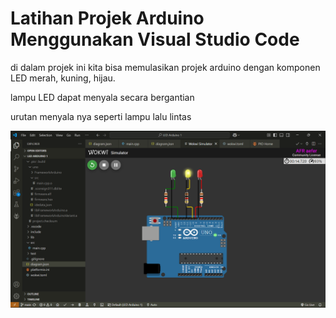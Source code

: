 # Latihan Projek Arduino Menggunakan Visual Studio Code

di dalam projek ini kita bisa memulasikan projek arduino dengan komponen LED merah, kuning, hijau.

lampu LED dapat menyala secara bergantian

urutan menyala nya seperti lampu lalu lintas


  ![Screen Shot 2023-04-27 at 10 23 06 AM](https://github.com/aefera/LED-Arduino-1/blob/main/screenshot/Screenshot%202025-02-15%20085026.png)
